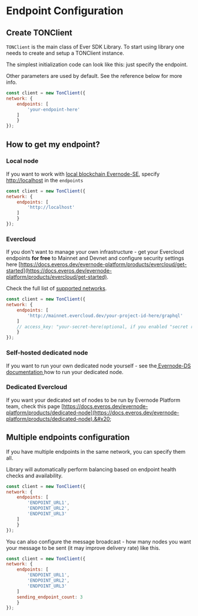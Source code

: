 # Endpoint Configuration

## Create TONClient

`TONClient` is the main class of Ever SDK Library. To start using library one needs to create and setup a TONClient instance.

The simplest initialization code can look like this: just specify the endpoint.

Other parameters are used by default. See the reference below for more info.&#x20;

```javascript
const client = new TonClient({
network: { 
    endpoints: [
        'your-endpoint-here'
    ] 
    } 
});
```

## How to get my endpoint?

### Local node&#x20;

If you want to work with [local blockchain Evernode-SE](https://github.com/tonlabs/evernode-se), specify [http://localhost](http://localhost) in the `endpoints`

```javascript
const client = new TonClient({
network: { 
    endpoints: [
        'http://localhost'
    ] 
    } 
});
```

### Evercloud

If you don't want to manage your own infrastructure -  get your Evercloud endpoints **for free** to Mainnet and Devnet and configure security settings here [https://docs.everos.dev/evernode-platform/products/evercloud/get-started](https://docs.everos.dev/evernode-platform/products/evercloud/get-started).

Check the full list of [supported networks](https://docs.everos.dev/ever-platform/reference/graphql-api/networks).&#x20;

```javascript
const client = new TonClient({
network: { 
    endpoints: [
        'http://mainnet.evercloud.dev/your-project-id-here/graphql'
    ] 
    // access_key: "your-secret-here(optional, if you enabled "secret required" in your project)"
    } 
});
```

### Self-hosted dedicated node

If you want to run your own dedicated node yourself - see the[ Evernode-DS documentation ](https://docs.everos.dev/evernode-platform/products/dapp-server-ds)how to run your dedicated node.

### Dedicated Evercloud

If you want your dedicated set of nodes to be run by Evernode Platform team, check this page [https://docs.everos.dev/evernode-platform/products/dedicated-node](https://docs.everos.dev/evernode-platform/products/dedicated-node).&#x20;

## Multiple endpoints configuration

If you have multiple endpoints in the same network, you can specify them all.

Library will automatically perform balancing based on endpoint health checks and availability.

```javascript
const client = new TonClient({
network: { 
    endpoints: [
        'ENDPOINT_URL1', 
        'ENDPOINT_URL2', 
        'ENDPOINT_URL3'
    ] 
    } 
});
```

You can also configure the message broadcast - how many nodes you want your message to be sent (it may improve delivery rate) like this.&#x20;

```javascript
const client = new TonClient({
network: { 
    endpoints: [
        'ENDPOINT_URL1', 
        'ENDPOINT_URL2', 
        'ENDPOINT_URL3'
    ] 
    sending_endpoint_count: 3
    } 
});
```
